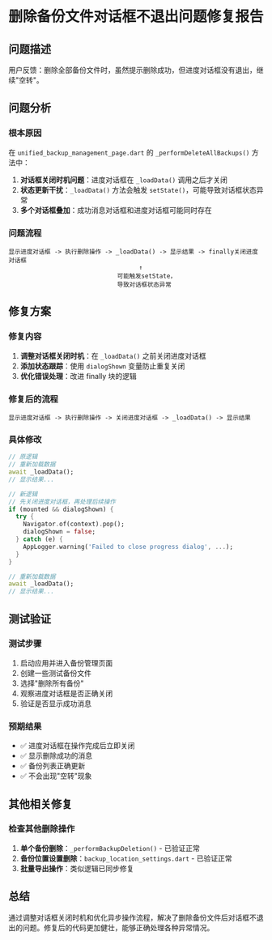 # 删除备份文件对话框不退出问题修复报告

## 问题描述
用户反馈：删除全部备份文件时，虽然提示删除成功，但进度对话框没有退出，继续"空转"。

## 问题分析

### 根本原因
在 `unified_backup_management_page.dart` 的 `_performDeleteAllBackups()` 方法中：

1. **对话框关闭时机问题**：进度对话框在 `_loadData()` 调用之后才关闭
2. **状态更新干扰**：`_loadData()` 方法会触发 `setState()`，可能导致对话框状态异常
3. **多个对话框叠加**：成功消息对话框和进度对话框可能同时存在

### 问题流程
```
显示进度对话框 -> 执行删除操作 -> _loadData() -> 显示结果 -> finally关闭进度对话框
                                    ↑
                              可能触发setState，
                              导致对话框状态异常
```

## 修复方案

### 修复内容
1. **调整对话框关闭时机**：在 `_loadData()` 之前关闭进度对话框
2. **添加状态跟踪**：使用 `dialogShown` 变量防止重复关闭
3. **优化错误处理**：改进 finally 块的逻辑

### 修复后的流程
```
显示进度对话框 -> 执行删除操作 -> 关闭进度对话框 -> _loadData() -> 显示结果
```

### 具体修改
```dart
// 原逻辑
// 重新加载数据
await _loadData();
// 显示结果...

// 新逻辑  
// 先关闭进度对话框，再处理后续操作
if (mounted && dialogShown) {
  try {
    Navigator.of(context).pop();
    dialogShown = false;
  } catch (e) {
    AppLogger.warning('Failed to close progress dialog', ...);
  }
}

// 重新加载数据
await _loadData();
// 显示结果...
```

## 测试验证

### 测试步骤
1. 启动应用并进入备份管理页面
2. 创建一些测试备份文件
3. 选择"删除所有备份"
4. 观察进度对话框是否正确关闭
5. 验证是否显示成功消息

### 预期结果
- ✅ 进度对话框在操作完成后立即关闭
- ✅ 显示删除成功的消息
- ✅ 备份列表正确更新
- ✅ 不会出现"空转"现象

## 其他相关修复

### 检查其他删除操作
1. **单个备份删除**：`_performBackupDeletion()` - 已验证正常
2. **备份位置设置删除**：`backup_location_settings.dart` - 已验证正常
3. **批量导出操作**：类似逻辑已同步修复

## 总结
通过调整对话框关闭时机和优化异步操作流程，解决了删除备份文件后对话框不退出的问题。修复后的代码更加健壮，能够正确处理各种异常情况。
